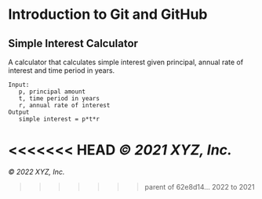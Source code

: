 # Introduction to Git and GitHub

## Simple Interest Calculator

A calculator that calculates simple interest given principal, annual rate of interest and time period in years.

```
Input:
   p, principal amount
   t, time period in years
   r, annual rate of interest
Output
   simple interest = p*t*r
```

<<<<<<< HEAD
_© 2021 XYZ, Inc._
=======
_© 2022 XYZ, Inc._
>>>>>>> parent of 62e8d14... 2022 to 2021
